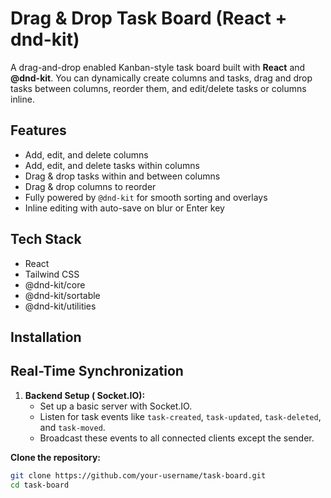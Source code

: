 # Drag & Drop Task Board (React + dnd-kit)

A drag-and-drop enabled Kanban-style task board built with **React** and **@dnd-kit**. You can dynamically create columns and tasks, drag and drop tasks between columns, reorder them, and edit/delete tasks or columns inline.

## Features

- Add, edit, and delete columns
- Add, edit, and delete tasks within columns
- Drag & drop tasks within and between columns
- Drag & drop columns to reorder
- Fully powered by `@dnd-kit` for smooth sorting and overlays
- Inline editing with auto-save on blur or Enter key

## Tech Stack

- React
- Tailwind CSS
- @dnd-kit/core
- @dnd-kit/sortable
- @dnd-kit/utilities

## Installation

## Real-Time Synchronization

1. **Backend Setup ( Socket.IO):**
   - Set up a basic server with Socket.IO.
   - Listen for task events like `task-created`, `task-updated`, `task-deleted`, and `task-moved`.
   - Broadcast these events to all connected clients except the sender.
 

**Clone the repository:**

   ```bash
   git clone https://github.com/your-username/task-board.git
   cd task-board
